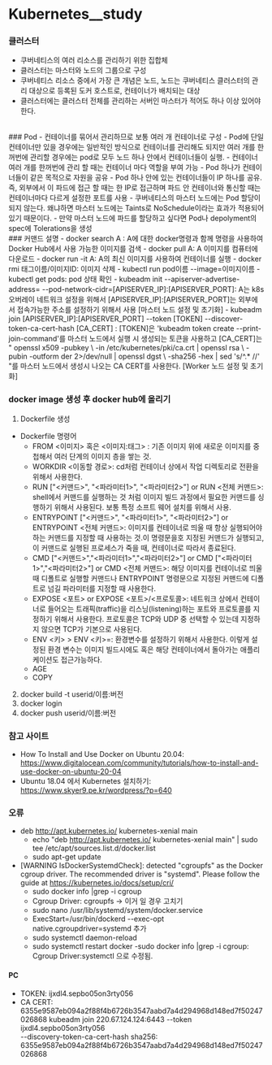 # Kubernetes__study

### 클러스터
- 쿠버네티스의 여러 리소스를 관리하기 위한 집합체
- 클러스터는 마스터와 노드의 그룹으로 구성
- 쿠버네티스 리소스 중에서 가장 큰 개념은 노드, 노드는 쿠버네티스 클러스터의 관리 대상으로 등록된 도커 호스트로, 컨테이너가 배치되는 대상
- 클러스터에는 클러스터 전체를 관리하는 서버인 마스터가 적어도 하나 이상 있어야 한다.
<br>
### Pod
- 컨테이너를 묶어서 관리하므로 보통 여러 개 컨테이너로 구성
- Pod에 단일 컨테이너만 있을 경우에는 일반적인 방식으로 컨테이너를 관리해도 되지만 여러 개를 한꺼번에 관리할 경우에는 pod로 모두 노드 하나 안에서 컨테이너들이 실행.
- 컨테이너 여러 개를 한꺼번에 관리 할 때는 컨테이너 마다 역할을 부여 가능
- Pod 하나가 컨테이너들이 같은 목적으로 자원을 공유
- Pod  하나 안에 있는 컨테이너들이 IP 하나를 공유. 즉, 외부에서 이 파드에 접근 할 때는 한 IP로 접근하며 파드 안 컨테이너와 통신할 때는 컨테이너마다 다르게 설정한 포트를 사용
- 쿠버네티스의 마스터 노드에는 Pod 할당이 되지 않는다. 왜냐하면 마스터 노드에는 Taints로 NoSchedule이라는 효과가 적용되어 있기 때문이다.  
  - 만약 마스터 노드에 파드를 할당하고 싶다면 Pod나 depolyment의 spec에 Tolerations을 생성
<br>
### 커맨드 설명
  - docker search A :  A에 대한 docker명령과 함께 명령을 사용하여 Docker Hub에서 사용 가능한 이미지를 검색
  - docker pull A: A 이미지를 컴퓨터에 다운로드
  - docker run -it A: A의 최신 이미지를 사용하여 컨테이너를 실행
  - docker rmi 태그이름/이미지ID: 이미지 삭제
  - kubectl run pod이름 --image=이미지이름
  - kubectl get pods: pod 상태 확인
  - kubeadm init --apiserver-advertise-address=<A> --pod-network-cidr=[APISERVER_IP]:[APISERVER_PORT]: A는 k8s 오버레이 네트워크 설정을 위해서 [APISERVER_IP]:[APISERVER_PORT]는 외부에서 접속가능한 주소를 설정하기 위해서 사용 [마스터 노드 설정 및 초기화]
  - kubeadm join [APISERVER_IP]:[APISERVER_PORT] --token [TOKEN] --discover-token-ca-cert-hash [CA_CERT] : [TOKEN]은 'kubeadm token create --print-join-command'를 마스터 노드에서 실행 시 생성되는 토큰을 사용하고 [CA_CERT]는 
  " openssl x509 -pubkey \ -in /etc/kubernetes/pki/ca.crt | openssl rsa \ -pubin -outform der 2>/dev/null | openssl dgst \ -sha256 -hex | sed 's/^.* //' "를 마스터 노드에서 생성시 나오는 CA CERT를 사용한다. [Worker 노드 설정 및 초기화]

### docker image 생성 후 docker hub에 올리기
1. Dockerfile 생성
  -  Dockerfile  명령어
      - FROM  <이미지> 혹은 <이미지:태그> : 기존 이미지 위에 새로운 이미지를 중첩해서 여러 단계의 이미지 층을 쌓는 것.
      - WORKDIR <이동할 경로>: cd처럼 컨테이너 상에서 작업 디렉토리로 전환을 위해서 사용한다.
      - RUN ["<커맨드>", "<파라미터1>", "<파라미터2>"] or RUN <전체 커맨드>: shell에서 커맨드를 실행하는 것 처럼 이미지 빌드 과정에서 필요한 커맨드를 싱행하기 위해서 사용된다. 보통 특정 소프트 웨어 설치를 위해서 사용.
      - ENTRYPOINT ["<커맨드>", "<파라미터1>", "<파라미터2>"] or ENTRYPOINT <전체 커맨드>:  이미지를 컨테이너로 띄울 때 항상 실행되어야 하는 커맨드를 지정할 때 사용하는 것.이 명령문을호 지정된 커맨드가 실행되고, 이 커맨드로 실행된 프로세스가 죽을 때, 컨테이너로 따라서 종료된다.
      - CMD ["<커맨드>","<파라미터1>","<파라미터2>"] or CMD ["<파라미터1>","<파라미터2>"] or CMD <전체 커맨드>: 해당 이미지를 컨테이너로 띄울 때 디폴트로 실행할 커맨드나 ENTRYPOINT 명령문으로 지정된 커맨드에 디폴트로 넘길 파라미터를 지정할 때 사용한다.
      - EXPOSE <포트> or EXPOSE <포트>/<프로토콜>: 네트워크 상에서 컨테이너로 들어오는 트래픽(traffic)을 리스닝(listening)하는 포트와 프로토콜를 지정하기 위해서 사용한다. 프로토콜은 TCP와 UDP 중 선택할 수 있는데 지정하지 않으면 TCP가 기본으로 사용된다.
      - ENV <키> <VALUE>> ENV <키>=<VALUE>: 환경변수를 설정하기 위해서 사용한다. 이렇게 설정된 환경 변수는 이미지 빌드시에도 혹은 해당 컨테이너에서 돌아가는 애플리케이션도 접근가능하다.
      - AGE
      - COPY
2. docker build -t userid/이름:버전
3. docker login
4. docker push  userid/이름:버전
### 참고 사이트 
  -  How To Install and Use Docker on Ubuntu 20.04: https://www.digitalocean.com/community/tutorials/how-to-install-and-use-docker-on-ubuntu-20-04
  -  Ubuntu 18.04 에서 Kubernetes 설치하기: https://www.skyer9.pe.kr/wordpress/?p=640

### 오류
- deb http://apt.kubernetes.io/ kubernetes-xenial main
  - echo "deb http://apt.kubernetes.io/ kubernetes-xenial main" | sudo tee /etc/apt/sources.list.d/docker.list
  -  sudo apt-get update
- [WARNING IsDockerSystemdCheck]: detected "cgroupfs" as the Docker cgroup driver. The recommended driver is "systemd". Please follow the guide at https://kubernetes.io/docs/setup/cri/
  -  sudo docker info |grep -i cgroup
    - Cgroup Driver: cgroupfs -> 이거 일 경우 고치기
  - sudo nano /usr/lib/systemd/system/docker.service
  - ExecStart=/usr/bin/dockerd --exec-opt native.cgroupdriver=systemd 추가
  - sudo systemctl daemon-reload
  - sudo systemctl restart docker
  -sudo docker info |grep -i cgroup: Cgroup Driver:systemctl 으로 수정됨.

#### PC
- TOKEN: ijxdl4.sepbo05on3rty056
- CA CERT: 6355e9587eb094a2f88f4b6726b3547aabd7a4d294968d148ed7f50247026868
kubeadm join 220.67.124.124:6443 --token ijxdl4.sepbo05on3rty056  \
    --discovery-token-ca-cert-hash sha256: 6355e9587eb094a2f88f4b6726b3547aabd7a4d294968d148ed7f50247026868